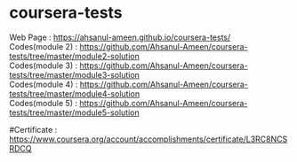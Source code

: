 # coursera-tests
Web Page : https://ahsanul-ameen.github.io/coursera-tests/  </br>
Codes(module 2) : https://github.com/Ahsanul-Ameen/coursera-tests/tree/master/module2-solution </br>
Codes(module 3) : https://github.com/Ahsanul-Ameen/coursera-tests/tree/master/module3-solution </br>
Codes(module 4) : https://github.com/Ahsanul-Ameen/coursera-tests/tree/master/module4-solution </br>
Codes(module 5) : https://github.com/Ahsanul-Ameen/coursera-tests/tree/master/module5-solution </br>

#Certificate : https://www.coursera.org/account/accomplishments/certificate/L3RC8NCSRDCQ
